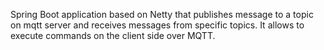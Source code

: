 Spring Boot application based on Netty that publishes message to a topic on mqtt server and receives messages from specific topics. It allows to execute commands on the client side over MQTT.

